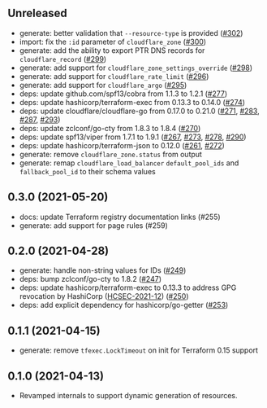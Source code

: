 ## Unreleased 

- generate: better validation that `--resource-type` is provided ([#302](https://github.com/cloudflare/cf-terraforming/issues/302))
- import: fix the `:id` parameter of `cloudflare_zone` ([#300](https://github.com/cloudflare/cf-terraforming/issues/300))
- generate: add the ability to export PTR DNS records for `cloudflare_record` ([#299](https://github.com/cloudflare/cf-terraforming/issues/299))
- generate: add support for `cloudflare_zone_settings_override` ([#298](https://github.com/cloudflare/cf-terraforming/issues/298))
- generate: add support for `cloudflare_rate_limit` ([#296](https://github.com/cloudflare/cf-terraforming/issues/296))
- generate: add support for `cloudflare_argo` ([#295](https://github.com/cloudflare/cf-terraforming/issues/295))
- deps: update github.com/spf13/cobra from 1.1.3 to 1.2.1 ([#277](https://github.com/cloudflare/cf-terraforming/issues/277))
- deps: update hashicorp/terraform-exec from 0.13.3 to 0.14.0 ([#274](https://github.com/cloudflare/cf-terraforming/issues/274))
- deps: update cloudflare/cloudflare-go from 0.17.0 to 0.21.0 ([#271](https://github.com/cloudflare/cf-terraforming/issues/271), [#283](https://github.com/cloudflare/cf-terraforming/issues/283), [#287](https://github.com/cloudflare/cf-terraforming/issues/287), [#293](https://github.com/cloudflare/cf-terraforming/issues/293))
- deps: update zclconf/go-cty from 1.8.3 to 1.8.4  ([#270](https://github.com/cloudflare/cf-terraforming/issues/270))
- deps: update spf13/viper from 1.7.1 to 1.9.1 ([#267](https://github.com/cloudflare/cf-terraforming/issues/249), [#273](https://github.com/cloudflare/cf-terraforming/issues/273), [#278](https://github.com/cloudflare/cf-terraforming/issues/278), [#290](https://github.com/cloudflare/cf-terraforming/issues/290))
- deps: update hashicorp/terraform-json to 0.12.0 ([#261](https://github.com/cloudflare/cf-terraforming/issues/261), [#272](https://github.com/cloudflare/cf-terraforming/issues/272))
- generate: remove `cloudflare_zone.status` from output
- generate: remap `cloudflare_load_balancer` `default_pool_ids` and `fallback_pool_id` to their schema values

## 0.3.0 (2021-05-20)

- docs: update Terraform registry documentation links (#255)
- generate: add support for page rules (#259)

## 0.2.0 (2021-04-28)

- generate: handle non-string values for IDs ([#249](https://github.com/cloudflare/cf-terraforming/issues/249))
- deps: bump zclconf/go-cty to 1.8.2 ([#247](https://github.com/cloudflare/cf-terraforming/issues/247))
- deps: update hashicorp/terraform-exec to 0.13.3 to address GPG revocation by HashiCorp ([HCSEC-2021-12](https://discuss.hashicorp.com/t/hcsec-2021-12-codecov-security-event-and-hashicorp-gpg-key-exposure/23512)) ([#250](https://github.com/cloudflare/cf-terraforming/issues/250))
- deps: add explicit dependency for hashicorp/go-getter ([#253](https://github.com/cloudflare/cf-terraforming/issues/253))

## 0.1.1 (2021-04-15)

- generate: remove `tfexec.LockTimeout` on init for Terraform 0.15 support

## 0.1.0 (2021-04-13)

- Revamped internals to support dynamic generation of resources.
